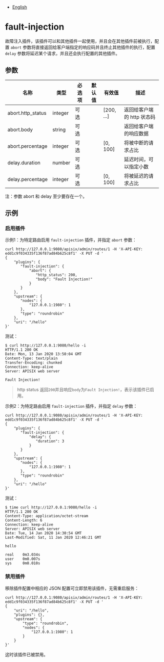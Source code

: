 <!--
#
# Licensed to the Apache Software Foundation (ASF) under one or more
# contributor license agreements.  See the NOTICE file distributed with
# this work for additional information regarding copyright ownership.
# The ASF licenses this file to You under the Apache License, Version 2.0
# (the "License"); you may not use this file except in compliance with
# the License.  You may obtain a copy of the License at
#
#     http://www.apache.org/licenses/LICENSE-2.0
#
# Unless required by applicable law or agreed to in writing, software
# distributed under the License is distributed on an "AS IS" BASIS,
# WITHOUT WARRANTIES OR CONDITIONS OF ANY KIND, either express or implied.
# See the License for the specific language governing permissions and
# limitations under the License.
#
-->

- [English](../../plugins/fault-injection.md)

# fault-injection

故障注入插件，该插件可以和其他插件一起使用，并且会在其他插件前被执行，配置 `abort` 参数将直接返回给客户端指定的响应码并且终止其他插件的执行，配置 `delay` 参数将延迟某个请求，并且还会执行配置的其他插件。

## 参数

| 名称              | 类型    | 必选项 | 默认值 | 有效值     | 描述                       |
| ----------------- | ------- | ------ | ------ | ---------- | -------------------------- |
| abort.http_status | integer | 可选   |        | [200, ...] | 返回给客户端的 http 状态码 |
| abort.body        | string  | 可选   |        |            | 返回给客户端的响应数据     |
| abort.percentage  | integer | 可选   |        | [0, 100]   | 将被中断的请求占比         |
| delay.duration    | number  | 可选   |        |            | 延迟时间，可以指定小数     |
| delay.percentage  | integer | 可选   |        | [0, 100]   | 将被延迟的请求占比         |

注：参数 abort 和 delay 至少要存在一个。

## 示例

### 启用插件

示例1：为特定路由启用 `fault-injection` 插件，并指定 `abort` 参数：

```shell
curl http://127.0.0.1:9080/apisix/admin/routes/1 -H 'X-API-KEY: edd1c9f034335f136f87ad84b625c8f1' -X PUT -d '
{
    "plugins": {
       "fault-injection": {
           "abort": {
              "http_status": 200,
              "body": "Fault Injection!"
           }
       }
    },
    "upstream": {
       "nodes": {
           "127.0.0.1:1980": 1
       },
       "type": "roundrobin"
    },
    "uri": "/hello"
}'
```

测试：

```shell
$ curl http://127.0.0.1:9080/hello -i
HTTP/1.1 200 OK
Date: Mon, 13 Jan 2020 13:50:04 GMT
Content-Type: text/plain
Transfer-Encoding: chunked
Connection: keep-alive
Server: APISIX web server

Fault Injection!
```

> http status 返回`200`并且响应`body`为`Fault Injection!`，表示该插件已启用。

示例2：为特定路由启用 `fault-injection` 插件，并指定 `delay` 参数：

```shell
curl http://127.0.0.1:9080/apisix/admin/routes/1 -H 'X-API-KEY: edd1c9f034335f136f87ad84b625c8f1' -X PUT -d '
{
    "plugins": {
       "fault-injection": {
           "delay": {
              "duration": 3
           }
       }
    },
    "upstream": {
       "nodes": {
           "127.0.0.1:1980": 1
       },
       "type": "roundrobin"
    },
    "uri": "/hello"
}'
```

测试：

```shell
$ time curl http://127.0.0.1:9080/hello -i
HTTP/1.1 200 OK
Content-Type: application/octet-stream
Content-Length: 6
Connection: keep-alive
Server: APISIX web server
Date: Tue, 14 Jan 2020 14:30:54 GMT
Last-Modified: Sat, 11 Jan 2020 12:46:21 GMT

hello

real    0m3.034s
user    0m0.007s
sys     0m0.010s
```

### 禁用插件

移除插件配置中相应的 JSON 配置可立即禁用该插件，无需重启服务：

```shell
curl http://127.0.0.1:9080/apisix/admin/routes/1 -H 'X-API-KEY: edd1c9f034335f136f87ad84b625c8f1' -X PUT -d '
{
    "uri": "/hello",
    "plugins": {},
    "upstream": {
        "type": "roundrobin",
        "nodes": {
            "127.0.0.1:1980": 1
        }
    }
}'
```

这时该插件已被禁用。

